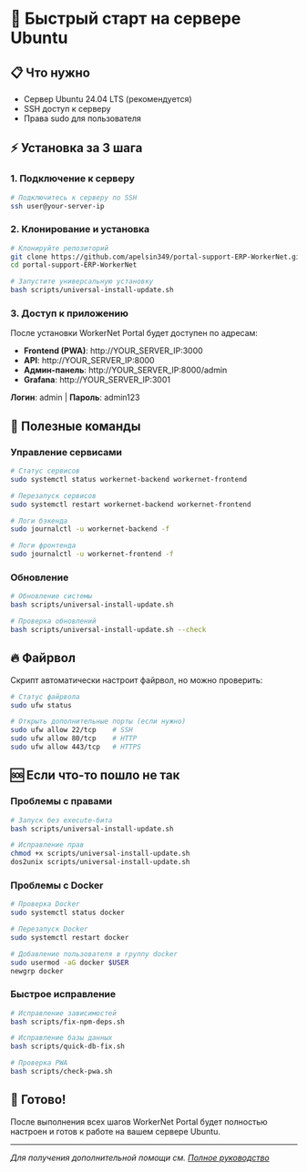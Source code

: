 # 🚀 Быстрый старт на сервере Ubuntu

## 📋 Что нужно

- Сервер Ubuntu 24.04 LTS (рекомендуется)
- SSH доступ к серверу
- Права sudo для пользователя

## ⚡ Установка за 3 шага

### 1. Подключение к серверу

```bash
# Подключитесь к серверу по SSH
ssh user@your-server-ip
```

### 2. Клонирование и установка

```bash
# Клонируйте репозиторий
git clone https://github.com/apelsin349/portal-support-ERP-WorkerNet.git
cd portal-support-ERP-WorkerNet

# Запустите универсальную установку
bash scripts/universal-install-update.sh
```

### 3. Доступ к приложению

После установки WorkerNet Portal будет доступен по адресам:

- **Frontend (PWA)**: http://YOUR_SERVER_IP:3000
- **API**: http://YOUR_SERVER_IP:8000
- **Админ-панель**: http://YOUR_SERVER_IP:8000/admin
- **Grafana**: http://YOUR_SERVER_IP:3001

**Логин**: admin | **Пароль**: admin123

## 🔧 Полезные команды

### Управление сервисами

```bash
# Статус сервисов
sudo systemctl status workernet-backend workernet-frontend

# Перезапуск сервисов
sudo systemctl restart workernet-backend workernet-frontend

# Логи бэкенда
sudo journalctl -u workernet-backend -f

# Логи фронтенда
sudo journalctl -u workernet-frontend -f
```

### Обновление

```bash
# Обновление системы
bash scripts/universal-install-update.sh

# Проверка обновлений
bash scripts/universal-install-update.sh --check
```

## 🔥 Файрвол

Скрипт автоматически настроит файрвол, но можно проверить:

```bash
# Статус файрвола
sudo ufw status

# Открыть дополнительные порты (если нужно)
sudo ufw allow 22/tcp    # SSH
sudo ufw allow 80/tcp    # HTTP
sudo ufw allow 443/tcp   # HTTPS
```

## 🆘 Если что-то пошло не так

### Проблемы с правами

```bash
# Запуск без execute-бита
bash scripts/universal-install-update.sh

# Исправление прав
chmod +x scripts/universal-install-update.sh
dos2unix scripts/universal-install-update.sh
```

### Проблемы с Docker

```bash
# Проверка Docker
sudo systemctl status docker

# Перезапуск Docker
sudo systemctl restart docker

# Добавление пользователя в группу docker
sudo usermod -aG docker $USER
newgrp docker
```

### Быстрое исправление

```bash
# Исправление зависимостей
bash scripts/fix-npm-deps.sh

# Исправление базы данных
bash scripts/quick-db-fix.sh

# Проверка PWA
bash scripts/check-pwa.sh
```

## 🎯 Готово!

После выполнения всех шагов WorkerNet Portal будет полностью настроен и готов к работе на вашем сервере Ubuntu.

---

*Для получения дополнительной помощи см. [Полное руководство](WORKERNET_PORTAL_GUIDE.md)*
